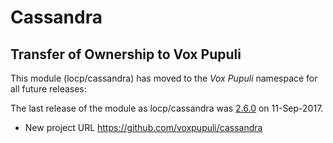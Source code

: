 # Cassandra

## Transfer of Ownership to Vox Pupuli

This module (locp/cassandra) has moved to the *Vox Pupuli* namespace for all future releases:

The last release of the module as locp/cassandra was [2.6.0](https://forge.puppet.com/locp/cassandra/2.6.0/readme) on 11-Sep-2017.

* New project URL https://github.com/voxpupuli/cassandra
